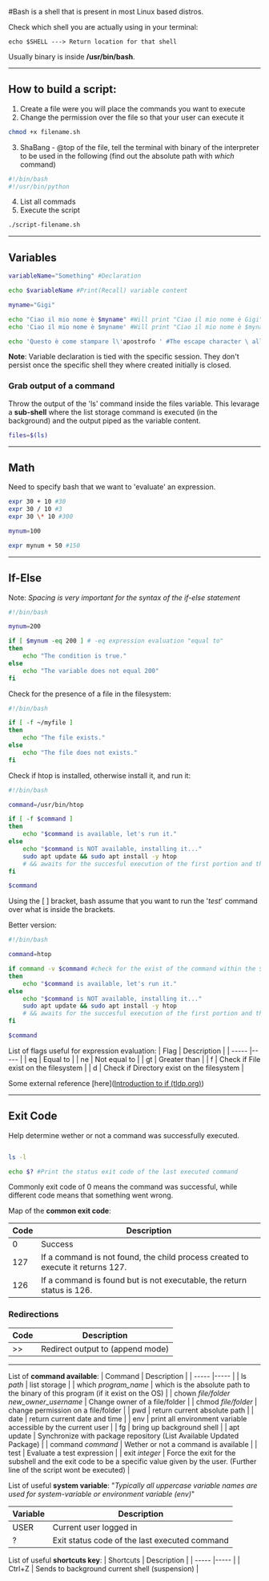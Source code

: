 #Bash is a shell that is present in most Linux based distros.

Check which shell you are actually using in your terminal:

	echo $SHELL ---> Return location for that shell

Usually binary is inside **/usr/bin/bash**.

--------------------------------------------------
## How to build a script:

1. Create a file were you will place the commands you want to execute
2. Change the permission over the file so that your user can execute it
```bash
chmod +x filename.sh
```
3. ShaBang - @top of the file, tell the terminal with binary of the interpreter to be used in the following (find out the absolute path with _which_ command)
```bash
#!/bin/bash
#!/usr/bin/python
```
4. List all commads
5. Execute the script
```bash
./script-filename.sh
```
--------------------------------------------------
## Variables

```bash
variableName="Something" #Declaration

echo $variableName #Print(Recall) variable content
```

```bash
myname="Gigi"

echo "Ciao il mio nome è $myname" #Will print "Ciao il mio nome è Gigi"
echo 'Ciao il mio nome è $myname' #Will print "Ciao il mio nome è $myname"
```

```bash
echo 'Questo è come stampare l\'apostrofo ' #The escape character \ allow us to use single-quotes string 
```

**Note**: Variable declaration is tied with the specific session. They don't persist once the specific shell they where created initially is closed.

### Grab output of a command

Throw the output of the 'ls' command inside the files variable. This levarage a **sub-shell** where the list storage command is executed (in the background) and the output piped as the variable content.

```bash
files=$(ls)
```
--------------------------------------------------

## Math
Need to specify bash that we want to 'evaluate' an expression.

```bash
expr 30 + 10 #30
expr 30 / 10 #3
expr 30 \* 10 #300

mynum=100

expr mynum + 50 #150
```
--------------------------------------------------

## If-Else

Note: _Spacing is very important for the syntax of the if-else statement_
```bash
#!/bin/bash

mynum=200

if [ $mynum -eq 200 ] # -eq expression evaluation "equal to"
then
	echo "The condition is true."
else
	echo "The variable does not equal 200"
fi

```
Check for the presence of a file in the filesystem:
```bash
#!/bin/bash

if [ -f ~/myfile ]
then
	echo "The file exists."
else
	echo "The file does not exists."
fi

```
Check if htop is installed, otherwise install it, and run it:
```bash
#!/bin/bash

command=/usr/bin/htop

if [ -f $command ]
then
	echo "$command is available, let's run it."
else
	echo "$command is NOT available, installing it..."
	sudo apt update && sudo apt install -y htop 
	# && awaits for the succesful execution of the first portion and then execute the second part
fi

$command
```
Using the [ ] bracket, bash assume that you want to run the '_test_' command over what is inside the brackets.

Better version:
```bash
#!/bin/bash

command=htop

if command -v $command #check for the exist of the command within the $command
then
	echo "$command is available, let's run it."
else
	echo "$command is NOT available, installing it..."
	sudo apt update && sudo apt install -y htop 
	# && awaits for the succesful execution of the first portion and then execute the second part
fi

$command

```

List of flags useful for expression evaluation:
| Flag | Description |
| ----- |----- |
| eq | Equal to |
| ne | Not equal to |
| gt | Greater than |
| f | Check if File exist on the filesystem |
| d | Check if Directory exist on the filesystem |

Some external reference [here]([Introduction to if (tldp.org)](https://tldp.org/LDP/Bash-Beginners-Guide/html/sect_07_01.html))

--------------------------------------------------
## Exit Code
Help determine wether or not a command was successfully executed.

```bash

ls -l

echo $? #Print the status exit code of the last executed command

```
Commonly exit code of 0 means the command was successful, while different code means that something went wrong.

Map of the **common exit code**:

| Code | Description |
| ----- |----- |
| 0 | Success |
| 127 | If a command is not found, the child process created to execute it returns 127.|
| 126 | If a command is found but is not executable, the return status is 126. |

### Redirections

| Code | Description |
| ----- |----- |
| >> | Redirect output to (append mode) |


--------------------------------------------------
List of **command available**:
| Command | Description |
| ----- |----- |
| ls _path_ | list storage |
| which _program_name_ | which is the absolute path to the binary of this program (if it exist on the OS) |
| chown _file/folder_ _new_owner_username_  | Change owner of a file/folder |
| chmod _file/folder_ | change permission on a file/folder |
| pwd | return current absolute path |
| date | return current date and time |
| env | print all environment variable accessible by the current user |
| fg | bring up background shell |
| apt update | Synchronize with package repository (List Available Updated Package) |
| command _command_ | Wether or not a command is available |
| test | Evaluate a test expression |
| exit _integer_ | Force the exit for the subshell and the exit code to be a specific value given by the user. (Further line of the script wont be executed) |

List of useful **system variable**:
"_Typically all uppercase variable names are used for system-variable or environment variable (env)_"

| Variable | Description |
| ----- |----- |
| USER | Current user logged in |
| ? | Exit status code of the last executed command |

List of useful **shortcuts key**:
| Shortcuts | Description |
| ----- |----- |
| Ctrl+Z | Sends to background current shell (suspension) |

